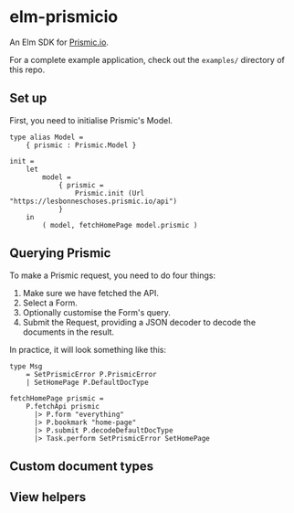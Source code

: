 
# elm-prismicio

An Elm SDK for [Prismic.io](https://prismic.io).

For a complete example application, check out the `examples/` directory of this
repo.

## Set up

First, you need to initialise Prismic's Model.

    type alias Model =
        { prismic : Prismic.Model }

    init =
        let
            model =
                { prismic =
                    Prismic.init (Url "https://lesbonneschoses.prismic.io/api")
                }
        in
            ( model, fetchHomePage model.prismic )


## Querying Prismic

To make a Prismic request, you need to do four things:

1. Make sure we have fetched the API.
2. Select a Form.
3. Optionally customise the Form's query.
4. Submit the Request, providing a JSON decoder to decode the documents in the
   result.

In practice, it will look something like this:

    type Msg
        = SetPrismicError P.PrismicError
        | SetHomePage P.DefaultDocType

    fetchHomePage prismic =
        P.fetchApi prismic
          |> P.form "everything"
          |> P.bookmark "home-page"
          |> P.submit P.decodeDefaultDocType
          |> Task.perform SetPrismicError SetHomePage


## Custom document types

## View helpers

